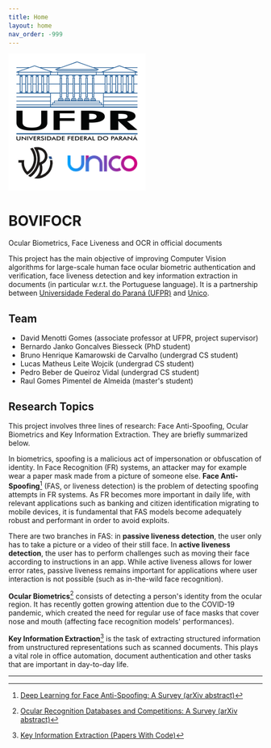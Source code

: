 ```yaml
---
title: Home
layout: home
nav_order: -999
---
```


![](/assets/images/logos.png)

# BOVIFOCR
Ocular Biometrics, Face Liveness and OCR in official documents

This project has the main objective of improving Computer Vision algorithms for large-scale human face ocular biometric authentication and verification, face liveness detection and key information extraction in documents (in particular w.r.t. the Portuguese language). It is a partnership between [Universidade Federal do Paraná (UFPR)](https://www.ufpr.br/portalufpr/) and [Unico](https://unico.io/).

## Team
- David Menotti Gomes (associate professor at UFPR, project supervisor)
- Bernardo Janko Goncalves Biesseck (PhD student)
- Bruno Henrique Kamarowski de Carvalho (undergrad CS student)
- Lucas Matheus Leite Wojcik (undergrad CS student)
- Pedro Beber de Queiroz Vidal (undergrad CS student)
- Raul Gomes Pimentel de Almeida (master's student)

## Research Topics
This project involves three lines of research: Face Anti-Spoofing, Ocular Biometrics and Key Information Extraction. They are briefly summarized below.

In biometrics, spoofing is a malicious act of impersonation or obfuscation of identity. In Face Recognition (FR) systems, an attacker may for example wear a paper mask made from a picture of someone else. **Face Anti-Spoofing**[^1] (FAS, or liveness detection) is the problem of detecting spoofing attempts in FR systems. As FR becomes more important in daily life, with relevant applications such as banking and citizen identification migrating to mobile devices, it is fundamental that FAS models become adequately robust and performant in order to avoid exploits.

There are two branches in FAS: in **passive liveness detection**, the user only has to take a picture or a video of their still face. In **active liveness detection**, the user has to perform challenges such as moving their face according to instructions in an app. While active liveness allows for lower error rates, passive liveness remains important for applications where user interaction is not possible (such as in-the-wild face recognition).

**Ocular Biometrics**[^2] consists of detecting a person's identity from the ocular region. It has recently gotten growing attention due to the COVID-19 pandemic, which created the need for regular use of face masks that cover nose and mouth (affecting face recognition models' performances).

**Key Information Extraction**[^3] is the task of extracting structured information from unstructured representations such as scanned documents. This plays a vital role in office automation, document authentication and other tasks that are important in day-to-day life.

----
[^1]: [Deep Learning for Face Anti-Spoofing: A Survey (arXiv abstract)](https://arxiv.org/abs/2106.14948v3)
[^2]: [Ocular Recognition Databases and Competitions: A Survey (arXiv abstract)](https://arxiv.org/abs/1911.09646v3)
[^3]: [Key Information Extraction (Papers With Code)](https://paperswithcode.com/task/key-information-extraction/)
